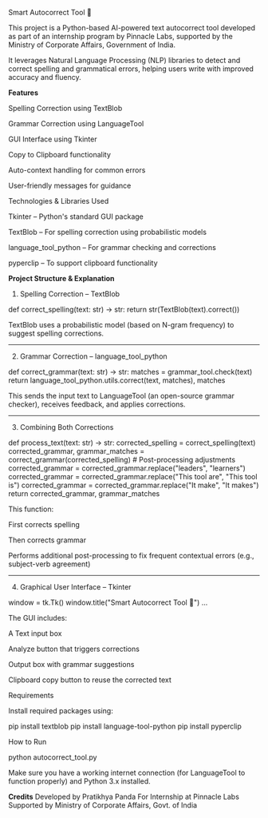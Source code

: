 Smart Autocorrect Tool 🧠

This project is a Python-based AI-powered text autocorrect tool developed as part of an internship program by Pinnacle Labs, supported by the Ministry of Corporate Affairs, Government of India.

It leverages Natural Language Processing (NLP) libraries to detect and correct spelling and grammatical errors, helping users write with improved accuracy and fluency.

**Features**

Spelling Correction using TextBlob

Grammar Correction using LanguageTool

GUI Interface using Tkinter

Copy to Clipboard functionality

Auto-context handling for common errors

User-friendly messages for guidance

Technologies & Libraries Used

Tkinter – Python's standard GUI package

TextBlob – For spelling correction using probabilistic models

language_tool_python – For grammar checking and corrections

pyperclip – To support clipboard functionality

**Project Structure & Explanation**

1. Spelling Correction – TextBlob

def correct_spelling(text: str) -> str:
    return str(TextBlob(text).correct())

TextBlob uses a probabilistic model (based on N-gram frequency) to suggest spelling corrections.


---

2. Grammar Correction – language_tool_python

def correct_grammar(text: str) -> str:
    matches = grammar_tool.check(text)
    return language_tool_python.utils.correct(text, matches), matches

This sends the input text to LanguageTool (an open-source grammar checker), receives feedback, and applies corrections.


---

3. Combining Both Corrections

def process_text(text: str) -> str:
    corrected_spelling = correct_spelling(text)
    corrected_grammar, grammar_matches = correct_grammar(corrected_spelling)
    # Post-processing adjustments
    corrected_grammar = corrected_grammar.replace("leaders", "learners")
    corrected_grammar = corrected_grammar.replace("This tool are", "This tool is")
    corrected_grammar = corrected_grammar.replace("It make", "It makes")
    return corrected_grammar, grammar_matches

This function:

First corrects spelling

Then corrects grammar

Performs additional post-processing to fix frequent contextual errors (e.g., subject-verb agreement)



---

4. Graphical User Interface – Tkinter

window = tk.Tk()
window.title("Smart Autocorrect Tool 🧠")
...

The GUI includes:

A Text input box

Analyze button that triggers corrections

Output box with grammar suggestions

Clipboard copy button to reuse the corrected text

Requirements

Install required packages using:

pip install textblob
pip install language-tool-python
pip install pyperclip

How to Run

python autocorrect_tool.py

Make sure you have a working internet connection (for LanguageTool to function properly) and Python 3.x installed.


**Credits**
Developed by Pratikhya Panda
For Internship at Pinnacle Labs
Supported by Ministry of Corporate Affairs, Govt. of India
